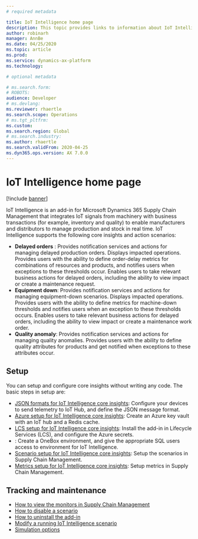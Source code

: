 ```yaml
---
# required metadata

title: IoT Intelligence home page
description: This topic provides links to information about IoT Intelligence.
author: robinarh
manager: AnnBe
ms.date: 04/25/2020
ms.topic: article
ms.prod: 
ms.service: dynamics-ax-platform
ms.technology: 

# optional metadata

# ms.search.form: 
# ROBOTS: 
audience: Developer
# ms.devlang: 
ms.reviewer: rhaertle
ms.search.scope: Operations
# ms.tgt_pltfrm: 
ms.custom:
ms.search.region: Global
# ms.search.industry: 
ms.author: rhaertle
ms.search.validFrom: 2020-04-25
ms.dyn365.ops.version: AX 7.0.0
---
```


# IoT Intelligence home page

[!include [banner](../../includes/banner.md)]

IoT Intelligence is an add-in for Microsoft Dynamics 365 Supply Chain Management that integrates IoT signals from machinery with business transactions (for example, inventory and quality) to enable manufacturers and distributors to manage production and stock in real time. IoT Intelligence supports the following core insights and action scenarios:

+ **Delayed orders** : Provides notification services and actions for managing delayed production orders. Displays impacted operations. Provides users with the ability to define order-delay metrics for combinations of resources and products, and notifies users when exceptions to these thresholds occur. Enables users to take relevant business actions for delayed orders, including the ability to view impact or create a maintenance request.
+ **Equipment down**: Provides notification services and actions for managing equipment-down scenarios. Displays impacted operations. Provides users with the ability to define metrics for machine-down thresholds and notifies users when an exception to these thresholds occurs. Enables users to take relevant business actions for delayed orders, including the ability to view impact or create a maintenance work order.
+ **Quality anomaly**: Provides notification services and actions for managing quality anomalies. Provides users with the ability to define quality attributes for products and get notified when exceptions to these attributes occur.

## Setup

You can setup and configure core insights without writing any code. The basic steps in setup are:

+ [JSON formats for IoT Intelligence core insights](iot-json-setup.md): Configure your devices to send telemetry to IoT Hub, and define the JSON message format.
+ [Azure setup for IoT Intelligence core insights](iot-azure-setup.md): Create an Azure key vault with an IoT hub and a Redis cache.
+ [LCS setup for IoT Intelligence core insights](iot-lcs-setup.md): Install the add-in in Lifecycle Services (LCS), and configure the Azure secrets.
+ [](): Create a OneBox environment, and give the appropriate SQL users access to environment for IoT Intelligence.
+ [Scenario setup for IoT Intelligence core insights](iot-scenario-setup.md): Setup the scenarios in Supply Chain Management.
+ [Metrics setup for IoT Intelligence core insights](iot-metrics-setup.md): Setup metrics in Supply Chain Management.

## Tracking and maintenance

+ [How to view the monitors in Supply Chain Management](iot-management.md#how-to-view-the-monitors-in-supply-chain-management)
+ [How to disable a scenario](iot-management.md#how-to-disable-a-scenario)
+ [How to uninstall the add-in](iot-management.md#how-to-uninstall-the-add-in)
+ [Modify a running IoT Intelligence scenario](iot-management.md#modify-a-running-iot-intelligence-scenario)
+ [Simulation options](iot-management.md#simulation-options)
